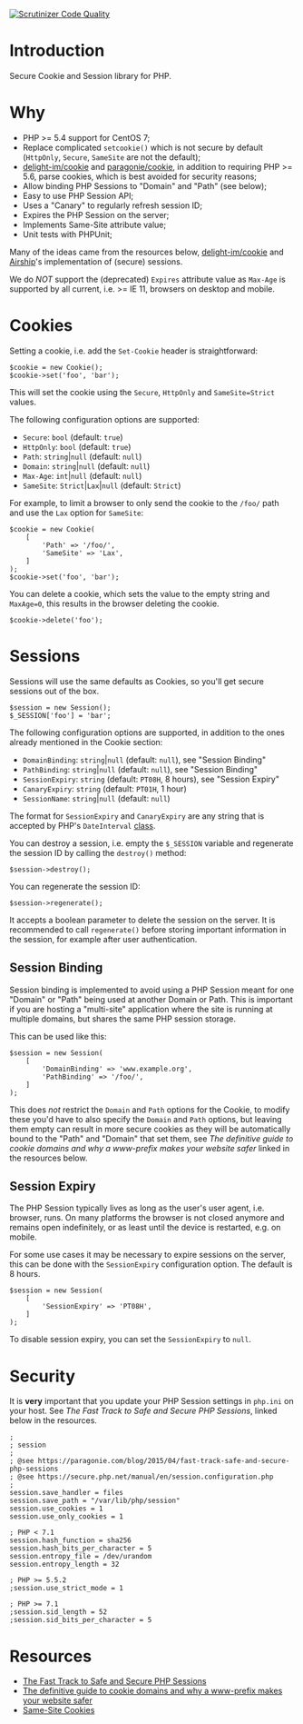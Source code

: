 [![Scrutinizer Code Quality](https://scrutinizer-ci.com/g/fkooman/php-secookie/badges/quality-score.png?b=master)](https://scrutinizer-ci.com/g/fkooman/php-secookie/?branch=master)

# Introduction

Secure Cookie and Session library for PHP.

# Why

* PHP >= 5.4 support for CentOS 7;
* Replace complicated `setcookie()` which is not secure by default (`HttpOnly`, 
  `Secure`, `SameSite` are not the default);
* [delight-im/cookie](https://github.com/delight-im/PHP-Cookie) and 
  [paragonie/cookie](https://github.com/paragonie/PHP-Cookie), in addition to 
  requiring PHP >= 5.6, parse cookies, which is best avoided for security
  reasons;
* Allow binding PHP Sessions to "Domain" and "Path" (see below);
* Easy to use PHP Session API;
* Uses a "Canary" to regularly refresh session ID;
* Expires the PHP Session on the server;
* Implements Same-Site attribute value;
* Unit tests with PHPUnit;

Many of the ideas came from the resources below,
[delight-im/cookie](https://github.com/delight-im/PHP-Cookie) and 
[Airship](https://github.com/paragonie/airship)'s implementation of (secure) 
sessions.

We do _NOT_ support the (deprecated) `Expires` attribute value as `Max-Age` is 
supported by all current, i.e. >= IE 11, browsers on desktop and mobile.

# Cookies

Setting a cookie, i.e. add the `Set-Cookie` header is straightforward:

    $cookie = new Cookie();
    $cookie->set('foo', 'bar');

This will set the cookie using the `Secure`, `HttpOnly` and `SameSite=Strict` 
values. 

The following configuration options are supported:

* `Secure`: `bool` (default: `true`)
* `HttpOnly`: `bool` (default: `true`)
* `Path`: `string`|`null` (default: `null`)
* `Domain`: `string`|`null` (default: `null`)
* `Max-Age`: `int`|`null` (default: `null`)
* `SameSite`: `Strict`|`Lax`|`null` (default: `Strict`)

For example, to limit a browser to only send the cookie to the `/foo/` path and
use the `Lax` option for `SameSite`:

    $cookie = new Cookie(
        [
            'Path' => '/foo/',
            'SameSite' => 'Lax',
        ]
    );
    $cookie->set('foo', 'bar');

You can delete a cookie, which sets the value to the empty string and 
`MaxAge=0`, this results in the browser deleting the cookie.

    $cookie->delete('foo');

# Sessions

Sessions will use the same defaults as Cookies, so you'll get secure sessions
out of the box. 

    $session = new Session();
    $_SESSION['foo'] = 'bar';

The following configuration options are supported, in addition to the ones 
already mentioned in the Cookie section:

* `DomainBinding`: `string`|`null` (default: `null`), see "Session Binding"
* `PathBinding`: `string`|`null` (default: `null`), see "Session Binding"
* `SessionExpiry`: `string` (default: `PT08H`, 8 hours), see "Session Expiry"
* `CanaryExpiry`: `string` (default: `PT01H`, 1 hour)
* `SessionName`: `string`|`null` (default: `null`)

The format for `SessionExpiry` and `CanaryExpiry` are any string that is 
accepted by PHP's `DateInterval` 
[class](https://secure.php.net/manual/en/class.dateinterval.php).

You can destroy a session, i.e. empty the `$_SESSION` variable and regenerate 
the session ID by calling the `destroy()` method:

    $session->destroy();

You can regenerate the session ID:

    $session->regenerate();

It accepts a boolean parameter to delete the session on the server. It is 
recommended to call `regenerate()` before storing important information in the 
session, for example after user authentication.

## Session Binding

Session binding is implemented to avoid using a PHP Session meant for one 
"Domain" or "Path" being used at another Domain or Path. This is important if 
you are hosting a "multi-site" application where the site is running at 
multiple domains, but shares the same PHP session storage.

This can be used like this:

    $session = new Session(
        [
            'DomainBinding' => 'www.example.org',
            'PathBinding' => '/foo/',
        ]
    );

This does *not* restrict the `Domain` and `Path` options for the Cookie, to 
modify these you'd have to also specify the `Domain` and `Path` options, but
leaving them empty can result in more secure cookies as they will be 
automatically bound to the "Path" and "Domain" that set them, see 
_The definitive guide to cookie domains and why a www-prefix makes your website safer_
linked in the resources below.

## Session Expiry

The PHP Session typically lives as long as the user's user agent, i.e. browser, 
runs. On many platforms the browser is not closed anymore and remains open 
indefinitely, or as least until the device is restarted, e.g. on mobile.

For some use cases it may be necessary to expire sessions on the server, this 
can be done with the `SessionExpiry` configuration option. The default is 8 
hours.

    $session = new Session(
        [
            'SessionExpiry' => 'PT08H',
        ]
    );

To disable session expiry, you can set the `SessionExpiry` to `null`.

# Security

It is **very** important that you update your PHP Session settings in 
`php.ini` on your host. See _The Fast Track to Safe and Secure PHP Sessions_, 
linked below in the resources.

    ;
    ; session
    ;
    ; @see https://paragonie.com/blog/2015/04/fast-track-safe-and-secure-php-sessions
    ; @see https://secure.php.net/manual/en/session.configuration.php
    ;
    session.save_handler = files
    session.save_path = "/var/lib/php/session"
    session.use_cookies = 1
    session.use_only_cookies = 1

    ; PHP < 7.1
    session.hash_function = sha256
    session.hash_bits_per_character = 5
    session.entropy_file = /dev/urandom
    session.entropy_length = 32

    ; PHP >= 5.5.2
    ;session.use_strict_mode = 1

    ; PHP >= 7.1
    ;session.sid_length = 52
    ;session.sid_bits_per_character = 5

# Resources

* [The Fast Track to Safe and Secure PHP Sessions](https://paragonie.com/blog/2015/04/fast-track-safe-and-secure-php-sessions)
* [The definitive guide to cookie domains and why a www-prefix makes your website safer](http://erik.io/blog/2014/03/04/definitive-guide-to-cookie-domains/)
* [Same-Site Cookies](https://tools.ietf.org/html/draft-ietf-httpbis-cookie-same-site-00)

